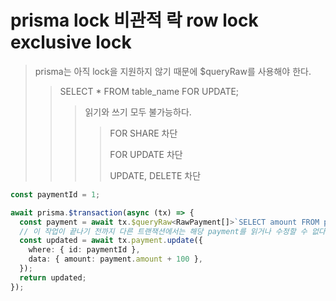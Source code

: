 # prisma lock 비관적 락 row lock exclusive lock

> prisma는 아직 lock을 지원하지 않기 때문에 $queryRaw를 사용해야 한다.
>
> > SELECT \* FROM table_name FOR UPDATE;
> >
> > > 읽기와 쓰기 모두 불가능하다.
> > >
> > > > FOR SHARE 차단
> > > >
> > > > FOR UPDATE 차단
> > > >
> > > > UPDATE, DELETE 차단

```ts
const paymentId = 1;

await prisma.$transaction(async (tx) => {
  const payment = await tx.$queryRaw<RawPayment[]>`SELECT amount FROM payments WHERE id = ${paymentId} FOR UPDATE`;
  // 이 작업이 끝나기 전까지 다른 트랜잭션에서는 해당 payment를 읽거나 수정할 수 없다.
  const updated = await tx.payment.update({
    where: { id: paymentId },
    data: { amount: payment.amount + 100 },
  });
  return updated;
});
```
